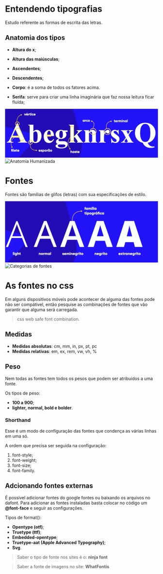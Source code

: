 # Entendendo tipografias
Estudo referente as formas de escrita das letras.

## Anatomia dos tipos
- **Altura do x**;
- **Altura das maiúsculas**;
- **Ascendentes**;
- **Descendentes**;
- **Corpo**: é a soma de todos os fatores acima.

- **Serifa**: serve para criar uma linha imaginária que faz nossa leitura ficar fluída;

![Anatomia Geométrica](/2.Módulo/imagens/Anatomia-Geométrica.png)
![Anatomia Humanizada](/2.Módulo/imagens/Anatomia-Humanizada.png)

# Fontes
Fontes são famílias de glifos (letras) com sua especificações de estilo.

![Famílias tipográficas](/2.Módulo/imagens/FamilíaTipográfica.png)
![Categorias de fontes](/2.Módulo/imagens/CategoriasdeFontes.png)

# As fontes no css
Em alguns dispositivos móveis pode acontecer de alguma das fontes pode não ser compátivel, então pesquise as combinações de fontes que vão garantir que alguma será carregada.

> css web safe font combination.

## Medidas

- **Medidas absolutas**: cm, mm, in, px, pt, pc
- **Medidas relativas**: em, ex, rem, vw, vh, %

## Peso
Nem todas as fontes tem todos os pesos que podem ser atribuídos a uma fonte.

Os tipos de peso:
- **100 a 900**;
- **lighter, normal, bold e bolder**.

### Shorthand 
Esse é um modo de configuração das fontes que condença as várias linhas em uma só.

A ordem que precisa ser seguida na configuração:
1. font-style;
2. font-weight;
3. font-size;
4. font-family.

## Adcionando fontes externas
É possível adicionar fontes do google fontes ou baixando os arquivos no dafont. Para adicionar as fontes instaladas basta colocar no código um **@font-face** e seguir as configurações.

Tipos de format():
- **Opentype (otf)**;
- **Truetype (ttf)**;
- **Embedded-opentype**;
- **Truetype-aat (Apple Advanced Typography)**;
- **Svg**.

> Saber o tipo de fonte nos sites é o: **ninja font**

> Saber a fonte de imagens no site: **WhatFontis**


